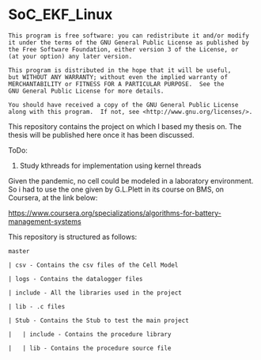 # SoC_EKF_Linux

    This program is free software: you can redistribute it and/or modify
    it under the terms of the GNU General Public License as published by
    the Free Software Foundation, either version 3 of the License, or
    (at your option) any later version.

    This program is distributed in the hope that it will be useful,
    but WITHOUT ANY WARRANTY; without even the implied warranty of
    MERCHANTABILITY or FITNESS FOR A PARTICULAR PURPOSE.  See the
    GNU General Public License for more details.

    You should have received a copy of the GNU General Public License
    along with this program.  If not, see <http://www.gnu.org/licenses/>.
    
This repository contains the project on which I based my thesis on. 
The thesis will be published here once it has been discussed.

ToDo:
1. Study kthreads for implementation using kernel threads

Given the pandemic, no cell could be modeled in a laboratory environment. So i had to use the one given by G.L.Plett in its course on BMS, on Coursera, at the link below:

https://www.coursera.org/specializations/algorithms-for-battery-management-systems

This repository is structured as follows:

	master
	
	| csv - Contains the csv files of the Cell Model
	
	| logs - Contains the datalogger files
	
	| include - All the libraries used in the project

	| lib - .c files
	
	| Stub - Contains the Stub to test the main project

	|   | include - Contains the procedure library

	|   | lib - Contains the procedure source file
